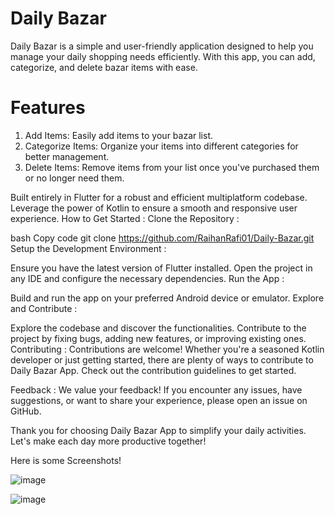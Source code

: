 # Daily Bazar

Daily Bazar is a simple and user-friendly application designed to help you manage your daily shopping needs efficiently. With this app, you can add, categorize, and delete bazar items with ease.

# Features
1. Add Items: Easily add items to your bazar list.
2. Categorize Items: Organize your items into different categories for better management.
3. Delete Items: Remove items from your list once you've purchased them or no longer need them.

Built entirely in Flutter for a robust and efficient multiplatform codebase. Leverage the power of Kotlin to ensure a smooth and responsive user experience. How to Get Started : Clone the Repository :

bash Copy code git clone https://github.com/RaihanRafi01/Daily-Bazar.git Setup the Development Environment :

Ensure you have the latest version of Flutter installed. Open the project in any IDE and configure the necessary dependencies. Run the App :

Build and run the app on your preferred Android device or emulator. Explore and Contribute :

Explore the codebase and discover the functionalities. Contribute to the project by fixing bugs, adding new features, or improving existing ones. Contributing : Contributions are welcome! Whether you're a seasoned Kotlin developer or just getting started, there are plenty of ways to contribute to Daily Bazar App. Check out the contribution guidelines to get started.

Feedback : We value your feedback! If you encounter any issues, have suggestions, or want to share your experience, please open an issue on GitHub.

Thank you for choosing Daily Bazar App to simplify your daily activities. Let's make each day more productive together!

Here is some Screenshots!

![image](https://github.com/user-attachments/assets/e3b45162-43c3-4651-bc23-831015c44404)

![image](https://github.com/user-attachments/assets/e6379cd5-fe78-46d8-a469-c764841942cf)


